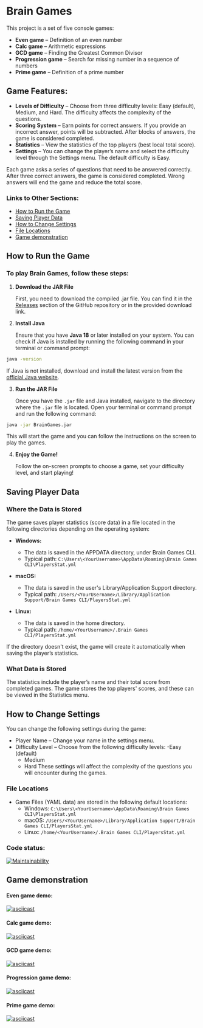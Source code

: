 # Brain Games
This project is a set of five console games:

- **Even game** – Definition of an even number  
- **Calc game** – Arithmetic expressions  
- **GCD game** – Finding the Greatest Common Divisor  
- **Progression game** – Search for missing number in a sequence of numbers  
- **Prime game** – Definition of a prime number  
  
## Game Features:
- **Levels of Difficulty** – Choose from three difficulty levels: Easy (default), Medium, and Hard. The difficulty affects the complexity of the questions.
- **Scoring System** – Earn points for correct answers. If you provide an incorrect answer, points will be subtracted. After blocks of answers, the game is considered completed.
- **Statistics** – View the statistics of the top players (best local total score).
- **Settings** – You can change the player’s name and select the difficulty level through the Settings menu. The default difficulty is Easy.

Each game asks a series of questions that need to be answered correctly. After three correct answers, the game is considered completed. Wrong answers will end the game and reduce the total score.


### Links to Other Sections:

- [How to Run the Game](#how-to-run-the-game)
- [Saving Player Data](#saving-player-data)
- [How to Change Settings](#how-to-change-settings)
- [File Locations](#file-locations)
- [Game demonstration](#game-demonstration)


## How to Run the Game
### To play Brain Games, follow these steps:

1. **Download the JAR File**
   
   First, you need to download the compiled .jar file. You can find it in the [Releases](https://github.com/rostex/brain-games-cli/releases) section of the GitHub repository or in the provided download link.

3. **Install Java**

   Ensure that you have **Java 18** or later installed on your system. You can check if Java is installed by running the following command in your terminal or command prompt:

```bash
java -version
```
If Java is not installed, download and install the latest version from the [official Java website](https://www.oracle.com/java/technologies/javase-downloads.html).

3. **Run the JAR File**

   Once you have the `.jar` file and Java installed, navigate to the directory where the `.jar` file is located. Open your terminal or command prompt and run the following command:

```bash
java -jar BrainGames.jar
```
This will start the game and you can follow the instructions on the screen to play the games.

4. **Enjoy the Game!**

   Follow the on-screen prompts to choose a game, set your difficulty level, and start playing!

## Saving Player Data
### Where the Data is Stored
The game saves player statistics (score data) in a file located in the following directories depending on the operating system:

- **Windows:**
  - The data is saved in the APPDATA directory, under Brain Games CLI.
  - Typical path: `C:\Users\<YourUsername>\AppData\Roaming\Brain Games CLI\PlayersStat.yml`

- **macOS:**
  -  The data is saved in the user's Library/Application Support directory.
  - Typical path: `/Users/<YourUsername>/Library/Application Support/Brain Games CLI/PlayersStat.yml`

- **Linux:**
  - The data is saved in the home directory.
  - Typical path: `/home/<YourUsername>/.Brain Games CLI/PlayersStat.yml`
    
If the directory doesn't exist, the game will create it automatically when saving the player’s statistics.

### What Data is Stored
The statistics include the player’s name and their total score from completed games. The game stores the top players' scores, and these can be viewed in the Statistics menu.

## How to Change Settings
You can change the following settings during the game:

- Player Name – Change your name in the settings menu.
- Difficulty Level – Choose from the following difficulty levels:
  -Easy (default)
  - Medium
  - Hard
These settings will affect the complexity of the questions you will encounter during the games.

### File Locations
- Game Files (YAML data) are stored in the following default locations:
  - Windows: `C:\Users\<YourUsername>\AppData\Roaming\Brain Games CLI\PlayersStat.yml`
  - macOS: `/Users/<YourUsername>/Library/Application Support/Brain Games CLI/PlayersStat.yml`
  - Linux: `/home/<YourUsername>/.Brain Games CLI/PlayersStat.yml`


### Code status:
<!-- Due to the development of additional features, the check from Hexlet is not working anymore.
[![Actions Status](https://github.com/rostex/java-project-61/actions/workflows/hexlet-check.yml/badge.svg)](https://github.com/rostex/java-project-61/actions)
-->
[![Maintainability](https://api.codeclimate.com/v1/badges/7facfe9189a9d5598939/maintainability)](https://codeclimate.com/github/rostex/java-project-61/maintainability)

## Game demonstration
#### Even game demo:
[![asciicast](https://asciinema.org/a/yRzHJFVLpt6FWe3Wg8S8AbucC.svg)](https://asciinema.org/a/yRzHJFVLpt6FWe3Wg8S8AbucC)

#### Calc game demo:
[![asciicast](https://asciinema.org/a/BCOh9iwIdYuzDZjRWfHINLYar.svg)](https://asciinema.org/a/BCOh9iwIdYuzDZjRWfHINLYar)

#### GCD game demo:
[![asciicast](https://asciinema.org/a/IvJmqkkDOw0NRt9fwdh1Cce9i.svg)](https://asciinema.org/a/IvJmqkkDOw0NRt9fwdh1Cce9i)

#### Progression game demo:
[![asciicast](https://asciinema.org/a/1Li09kQbEQMD9Zj5YCF59WHqu.svg)](https://asciinema.org/a/1Li09kQbEQMD9Zj5YCF59WHqu)

#### Prime game demo:
[![asciicast](https://asciinema.org/a/cgNbPjbWeb2TycOnWRnuIHFnk.svg)](https://asciinema.org/a/cgNbPjbWeb2TycOnWRnuIHFnk)
